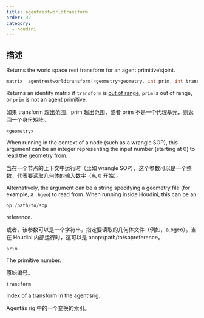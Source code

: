 ```yaml
---
title: agentrestworldtransform
order: 32
category:
  - houdini
---
```

    
## 描述

Returns the world space rest transform for an agent primitive‘sjoint.

```c
matrix  agentrestworldtransform(<geometry>geometry, int prim, int transform)
```

Returns an identity matrix if `transform` is [out of
range](agenttransformcount.html "Returns the number of transforms in an agent
primitive‘srig."), `prim` is out of range, or `prim` is not an agent
primitive.

如果 transform 超出范围，prim 超出范围，或者 prim 不是一个代理基元，则返回一个身份矩阵。

`<geometry>`

When running in the context of a node (such as a wrangle SOP), this argument
can be an integer representing the input number (starting at 0) to read the
geometry from.

当在一个节点的上下文中运行时（比如 wrangle SOP），这个参数可以是一个整数，代表要读取几何体的输入数字（从 0 开始）。

Alternatively, the argument can be a string specifying a geometry file (for
example, a `.bgeo`) to read from. When running inside Houdini, this can be an

```c
op:/path/to/sop
```

reference.

或者，该参数可以是一个字符串，指定要读取的几何体文件（例如，a.bgeo）。当在 Houdini 内部运行时，这可以是 anop:/path/to/sopreference。

`prim`

The primitive number.

原始编号。

`transform`

Index of a transform in the agent‘srig.

Agentâs rig 中的一个变换的索引。
